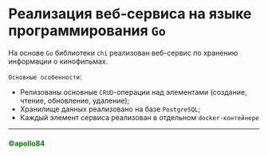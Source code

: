 # Реализация веб-сервиса на языке программирования `Go`

На основе `Go` библиотеки `chi` реализован веб-сервис по хранению информации о кинофильмах.

`Основные особенности`:
* Релизованы основные `CRUD`-операции над элементами (создание, чтение, обновление, удаление);
* Хранилище данных реализовано на базе `PostgreSQL`;
* Каждый элемент сервиса реализован в отдельном `docker-контейнере`


___
<h4><span style="color:green"><b>&copy;apollo84</span>
